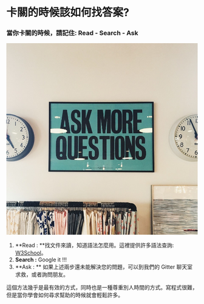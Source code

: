 # 卡關的時候該如何找答案?

### 當你卡關的時候，請記住: Read - Search - Ask

![](/assets/lumvox-88013.jpg)

1. **Read : **找文件來讀，知道語法怎麼用。這裡提供許多語法查詢: [W3School](https://www.w3schools.com/)。
2. **Search :** Google it !!!
3. **Ask : ** 如果上述兩步還未能解決您的問題，可以到我們的 Gitter 聊天室求救，或者詢問朋友。

這個方法幾乎是最有效的方式，同時也是一種尊重別人時間的方式。寫程式很難，但是當你學會如何尋求幫助的時候就會輕鬆許多。

